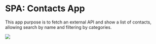 # SPA: Contacts App

This app purpose is to fetch an external API and show a list of contacts, allowing search by name and filtering by categories.

![](https://imgur.com/1KNIATh.png)
